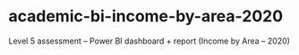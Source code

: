 # academic-bi-income-by-area-2020
Level 5 assessment – Power BI dashboard + report (Income by Area – 2020)
